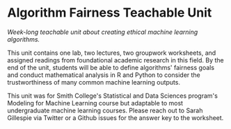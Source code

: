# Algorithm Fairness Teachable Unit
*Week-long teachable unit about creating ethical machine learning algorithms.*

This unit contains one lab, two lectures, two groupwork worksheets, and assigned readings from foundational academic research in this field. By the end of the unit, students will be able to define algorithms' fairness goals and conduct mathematical analysis in R and Python to consider the trustworthiness of many common machine learning outputs.

This unit was for Smith College's Statistical and Data Sciences program's Modeling for Machine Learning course but adaptable to most undergraduate machine learning courses. Please reach out to Sarah Gillespie via Twitter or a Github issues for the answer key to the worksheet.
